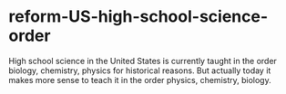 # reform-US-high-school-science-order
High school science in the United States is currently taught in the order biology, chemistry, physics for historical reasons. But actually today it makes more sense to teach it in the order physics, chemistry, biology.
